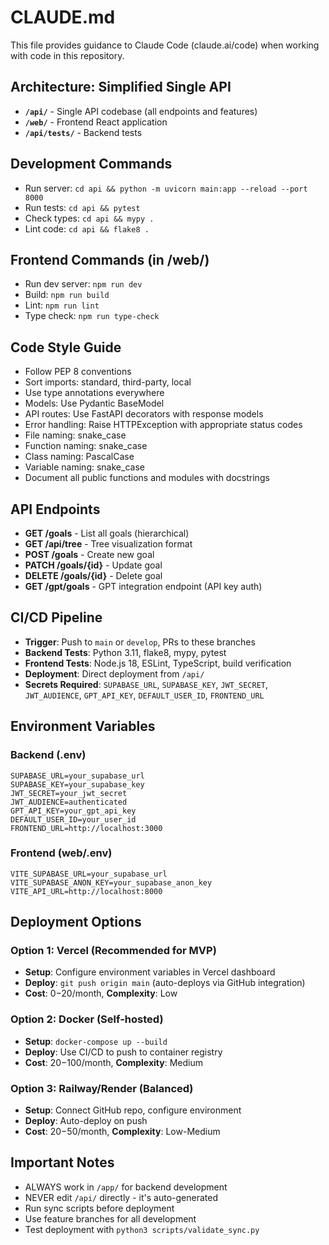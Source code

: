# CLAUDE.md

This file provides guidance to Claude Code (claude.ai/code) when working with code in this repository.

## Architecture: Simplified Single API
- **`/api/`** - Single API codebase (all endpoints and features)
- **`/web/`** - Frontend React application
- **`/api/tests/`** - Backend tests

## Development Commands
- Run server: `cd api && python -m uvicorn main:app --reload --port 8000`
- Run tests: `cd api && pytest`
- Check types: `cd api && mypy .`
- Lint code: `cd api && flake8 .`

## Frontend Commands (in /web/)
- Run dev server: `npm run dev`
- Build: `npm run build`
- Lint: `npm run lint`
- Type check: `npm run type-check`

## Code Style Guide
- Follow PEP 8 conventions
- Sort imports: standard, third-party, local
- Use type annotations everywhere
- Models: Use Pydantic BaseModel
- API routes: Use FastAPI decorators with response models
- Error handling: Raise HTTPException with appropriate status codes
- File naming: snake_case
- Function naming: snake_case
- Class naming: PascalCase
- Variable naming: snake_case
- Document all public functions and modules with docstrings

## API Endpoints
- **GET /goals** - List all goals (hierarchical)
- **GET /api/tree** - Tree visualization format
- **POST /goals** - Create new goal
- **PATCH /goals/{id}** - Update goal
- **DELETE /goals/{id}** - Delete goal
- **GET /gpt/goals** - GPT integration endpoint (API key auth)

## CI/CD Pipeline
- **Trigger**: Push to `main` or `develop`, PRs to these branches
- **Backend Tests**: Python 3.11, flake8, mypy, pytest
- **Frontend Tests**: Node.js 18, ESLint, TypeScript, build verification
- **Deployment**: Direct deployment from `/api/`
- **Secrets Required**: `SUPABASE_URL`, `SUPABASE_KEY`, `JWT_SECRET`, `JWT_AUDIENCE`, `GPT_API_KEY`, `DEFAULT_USER_ID`, `FRONTEND_URL`

## Environment Variables
### Backend (.env)
```
SUPABASE_URL=your_supabase_url
SUPABASE_KEY=your_supabase_key
JWT_SECRET=your_jwt_secret
JWT_AUDIENCE=authenticated
GPT_API_KEY=your_gpt_api_key
DEFAULT_USER_ID=your_user_id
FRONTEND_URL=http://localhost:3000
```

### Frontend (web/.env)
```
VITE_SUPABASE_URL=your_supabase_url
VITE_SUPABASE_ANON_KEY=your_supabase_anon_key
VITE_API_URL=http://localhost:8000
```

## Deployment Options
### Option 1: Vercel (Recommended for MVP)
- **Setup**: Configure environment variables in Vercel dashboard
- **Deploy**: `git push origin main` (auto-deploys via GitHub integration)
- **Cost**: $0-$20/month, **Complexity**: Low

### Option 2: Docker (Self-hosted)
- **Setup**: `docker-compose up --build`
- **Deploy**: Use CI/CD to push to container registry
- **Cost**: $20-$100/month, **Complexity**: Medium

### Option 3: Railway/Render (Balanced)
- **Setup**: Connect GitHub repo, configure environment
- **Deploy**: Auto-deploy on push
- **Cost**: $20-$50/month, **Complexity**: Low-Medium

## Important Notes
- ALWAYS work in `/app/` for backend development
- NEVER edit `/api/` directly - it's auto-generated
- Run sync scripts before deployment
- Use feature branches for all development
- Test deployment with `python3 scripts/validate_sync.py`